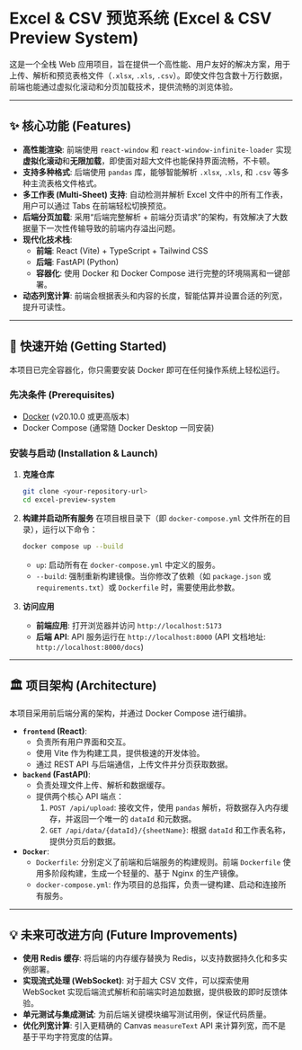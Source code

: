 # Excel & CSV 预览系统 (Excel & CSV Preview System)

这是一个全栈 Web 应用项目，旨在提供一个高性能、用户友好的解决方案，用于上传、解析和预览表格文件（`.xlsx`, `.xls`, `.csv`）。即使文件包含数十万行数据，前端也能通过虚拟化滚动和分页加载技术，提供流畅的浏览体验。

---

## ✨ 核心功能 (Features)

- **高性能渲染**: 前端使用 `react-window` 和 `react-window-infinite-loader` 实现**虚拟化滚动**和**无限加载**，即使面对超大文件也能保持界面流畅，不卡顿。
- **支持多种格式**: 后端使用 `pandas` 库，能够智能解析 `.xlsx`, `.xls`, 和 `.csv` 等多种主流表格文件格式。
- **多工作表 (Multi-Sheet) 支持**: 自动检测并解析 Excel 文件中的所有工作表，用户可以通过 Tabs 在前端轻松切换预览。
- **后端分页加载**: 采用“后端完整解析 + 前端分页请求”的架构，有效解决了大数据量下一次性传输导致的前端内存溢出问题。
- **现代化技术栈**:
    - **前端**: React (Vite) + TypeScript + Tailwind CSS
    - **后端**: FastAPI (Python)
    - **容器化**: 使用 Docker 和 Docker Compose 进行完整的环境隔离和一键部署。
- **动态列宽计算**: 前端会根据表头和内容的长度，智能估算并设置合适的列宽，提升可读性。

---

## 🚀 快速开始 (Getting Started)

本项目已完全容器化，你只需要安装 Docker 即可在任何操作系统上轻松运行。

### 先决条件 (Prerequisites)

- [Docker](https://www.docker.com/products/docker-desktop/) (v20.10.0 或更高版本)
- Docker Compose (通常随 Docker Desktop 一同安装)

### 安装与启动 (Installation & Launch)

1.  **克隆仓库**
    ```bash
    git clone <your-repository-url>
    cd excel-preview-system
    ```

2.  **构建并启动所有服务**
    在项目根目录下（即 `docker-compose.yml` 文件所在的目录），运行以下命令：
    ```bash
    docker compose up --build
    ```
    - `up`: 启动所有在 `docker-compose.yml` 中定义的服务。
    - `--build`: 强制重新构建镜像。当你修改了依赖（如 `package.json` 或 `requirements.txt`）或 `Dockerfile` 时，需要使用此参数。

3.  **访问应用**
    - **前端应用**: 打开浏览器并访问 `http://localhost:5173`
    - **后端 API**: API 服务运行在 `http://localhost:8000` (API 文档地址: `http://localhost:8000/docs`)

---

## 🏛️ 项目架构 (Architecture)

本项目采用前后端分离的架构，并通过 Docker Compose 进行编排。

- **`frontend` (React)**:
    - 负责所有用户界面和交互。
    - 使用 Vite 作为构建工具，提供极速的开发体验。
    - 通过 REST API 与后端通信，上传文件并分页获取数据。
- **`backend` (FastAPI)**:
    - 负责处理文件上传、解析和数据缓存。
    - 提供两个核心 API 端点：
        1.  `POST /api/upload`: 接收文件，使用 `pandas` 解析，将数据存入内存缓存，并返回一个唯一的 `dataId` 和元数据。
        2.  `GET /api/data/{dataId}/{sheetName}`: 根据 `dataId` 和工作表名称，提供分页后的数据。
- **`Docker`**:
    - `Dockerfile`: 分别定义了前端和后端服务的构建规则。前端 `Dockerfile` 使用多阶段构建，生成一个轻量的、基于 Nginx 的生产镜像。
    - `docker-compose.yml`: 作为项目的总指挥，负责一键构建、启动和连接所有服务。

---

## 💡 未来可改进方向 (Future Improvements)

- **使用 Redis 缓存**: 将后端的内存缓存替换为 Redis，以支持数据持久化和多实例部署。
- **实现流式处理 (WebSocket)**: 对于超大 CSV 文件，可以探索使用 WebSocket 实现后端流式解析和前端实时追加数据，提供极致的即时反馈体验。
- **单元测试与集成测试**: 为前后端关键模块编写测试用例，保证代码质量。
- **优化列宽计算**: 引入更精确的 Canvas `measureText` API 来计算列宽，而不是基于平均字符宽度的估算。
